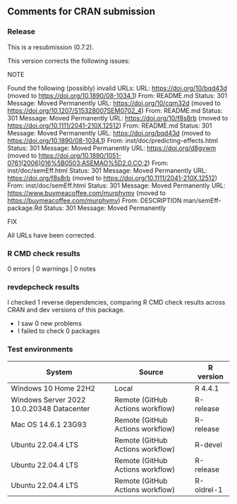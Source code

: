 ## Comments for CRAN submission

### Release

This is a resubmission (0.7.2).

This version corrects the following issues:

NOTE

Found the following (possibly) invalid URLs:
  URL: https://doi.org/10/bqd43d (moved to https://doi.org/10.1890/08-1034.1)
    From: README.md
    Status: 301
    Message: Moved Permanently
  URL: https://doi.org/10/cqm32d (moved to https://doi.org/10.1207/S15328007SEM0702_4)
    From: README.md
    Status: 301
    Message: Moved Permanently
  URL: https://doi.org/10/f8s8rb (moved to https://doi.org/10.1111/2041-210X.12512)
    From: README.md
    Status: 301
    Message: Moved Permanently
  URL: https://doi.org/bqd43d (moved to https://doi.org/10.1890/08-1034.1)
    From: inst/doc/predicting-effects.html
    Status: 301
    Message: Moved Permanently
  URL: https://doi.org/d8gvwm (moved to https://doi.org/10.1890/1051-0761(2006)016%5B0503:ASEMAO%5D2.0.CO;2)
    From: inst/doc/semEff.html
    Status: 301
    Message: Moved Permanently
  URL: https://doi.org/f8s8rb (moved to https://doi.org/10.1111/2041-210X.12512)
    From: inst/doc/semEff.html
    Status: 301
    Message: Moved Permanently
  URL: https://www.buymeacoffee.com/murphymv (moved to https://buymeacoffee.com/murphymv)
    From: DESCRIPTION
          man/semEff-package.Rd
    Status: 301
    Message: Moved Permanently

FIX

All URLs have been corrected.

### R CMD check results

0 errors | 0 warnings | 0 notes

### revdepcheck results

I checked 1 reverse dependencies, comparing R CMD check results across CRAN and dev versions of this package.

-   I saw 0 new problems
-   I failed to check 0 packages

### Test environments

| System                                    | Source                           | R version  |
|--------------------------------|-------------------------|----------------|
| Windows 10 Home 22H2                      | Local                            | R 4.4.1    |
| Windows Server 2022 10.0.20348 Datacenter | Remote (GitHub Actions workflow) | R-release  |
| Mac OS 14.6.1 23G93                       | Remote (GitHub Actions workflow) | R-release  |
| Ubuntu 22.04.4 LTS                        | Remote (GitHub Actions workflow) | R-devel    |
| Ubuntu 22.04.4 LTS                        | Remote (GitHub Actions workflow) | R-release  |
| Ubuntu 22.04.4 LTS                        | Remote (GitHub Actions workflow) | R-oldrel-1 |
